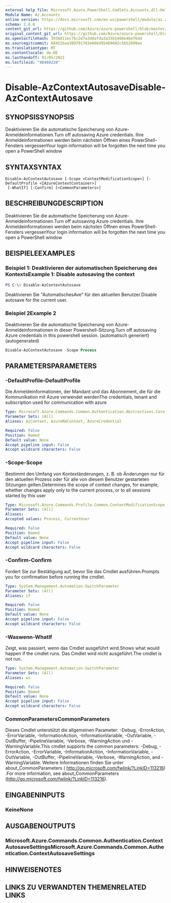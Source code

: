 ```yaml
---
external help file: Microsoft.Azure.PowerShell.Cmdlets.Accounts.dll-Help.xml
Module Name: Az.Accounts
online version: https://docs.microsoft.com/en-us/powershell/module/az.accounts/disable-azcontextautosave
schema: 2.0.0
content_git_url: https://github.com/Azure/azure-powershell/blob/master/src/Accounts/Accounts/help/Disable-AzContextAutosave.md
original_content_git_url: https://github.com/Azure/azure-powershell/blob/master/src/Accounts/Accounts/help/Disable-AzContextAutosave.md
ms.openlocfilehash: 393b811ec7bc2d7a3ddafda3a33b5460e4bef6dd
ms.sourcegitcommit: 68451baa389791703e666d95469602c5652609ee
ms.translationtype: MT
ms.contentlocale: de-DE
ms.lasthandoff: 01/05/2021
ms.locfileid: "98469220"
---
```

# <span data-ttu-id="a0a37-101">Disable-AzContextAutosave</span><span class="sxs-lookup"><span data-stu-id="a0a37-101">Disable-AzContextAutosave</span></span>

## <span data-ttu-id="a0a37-102">SYNOPSIS</span><span class="sxs-lookup"><span data-stu-id="a0a37-102">SYNOPSIS</span></span>
<span data-ttu-id="a0a37-103">Deaktivieren Sie die automatische Speicherung von Azure-Anmeldeinformationen.</span><span class="sxs-lookup"><span data-stu-id="a0a37-103">Turn off autosaving Azure credentials.</span></span>  <span data-ttu-id="a0a37-104">Ihre Anmeldeinformationen werden beim nächsten Öffnen eines PowerShell-Fensters vergessen</span><span class="sxs-lookup"><span data-stu-id="a0a37-104">Your login information will be forgotten the next time you open a PowerShell window</span></span>

## <span data-ttu-id="a0a37-105">SYNTAX</span><span class="sxs-lookup"><span data-stu-id="a0a37-105">SYNTAX</span></span>

```
Disable-AzContextAutosave [-Scope <ContextModificationScope>] [-DefaultProfile <IAzureContextContainer>]
 [-WhatIf] [-Confirm] [<CommonParameters>]
```

## <span data-ttu-id="a0a37-106">BESCHREIBUNG</span><span class="sxs-lookup"><span data-stu-id="a0a37-106">DESCRIPTION</span></span>
<span data-ttu-id="a0a37-107">Deaktivieren Sie die automatische Speicherung von Azure-Anmeldeinformationen.</span><span class="sxs-lookup"><span data-stu-id="a0a37-107">Turn off autosaving Azure credentials.</span></span>  <span data-ttu-id="a0a37-108">Ihre Anmeldeinformationen werden beim nächsten Öffnen eines PowerShell-Fensters vergessen</span><span class="sxs-lookup"><span data-stu-id="a0a37-108">Your login information will be forgotten the next time you open a PowerShell window</span></span>

## <span data-ttu-id="a0a37-109">BEISPIELE</span><span class="sxs-lookup"><span data-stu-id="a0a37-109">EXAMPLES</span></span>

### <span data-ttu-id="a0a37-110">Beispiel 1: Deaktivieren der automatischen Speicherung des Kontexts</span><span class="sxs-lookup"><span data-stu-id="a0a37-110">Example 1: Disable autosaving the context</span></span>
```powershell
PS C:\> Disable-AzContextAutosave
```

<span data-ttu-id="a0a37-111">Deaktivieren Sie "AutomatischesAve" für den aktuellen Benutzer.</span><span class="sxs-lookup"><span data-stu-id="a0a37-111">Disable autosave for the current user.</span></span>

### <span data-ttu-id="a0a37-112">Beispiel 2</span><span class="sxs-lookup"><span data-stu-id="a0a37-112">Example 2</span></span>

<span data-ttu-id="a0a37-113">Deaktivieren Sie die automatische Speicherung von Azure-Anmeldeinformationen in dieser Powershell-Sitzung.</span><span class="sxs-lookup"><span data-stu-id="a0a37-113">Turn off autosaving Azure credentials in this powershell session.</span></span> <span data-ttu-id="a0a37-114">(automatisch generiert)</span><span class="sxs-lookup"><span data-stu-id="a0a37-114">(autogenerated)</span></span>

```powershell <!-- Aladdin Generated Example --> 
Disable-AzContextAutosave -Scope Process
```

## <span data-ttu-id="a0a37-115">PARAMETERS</span><span class="sxs-lookup"><span data-stu-id="a0a37-115">PARAMETERS</span></span>

### <span data-ttu-id="a0a37-116">-DefaultProfile</span><span class="sxs-lookup"><span data-stu-id="a0a37-116">-DefaultProfile</span></span>
<span data-ttu-id="a0a37-117">Die Anmeldeinformationen, der Mandant und das Abonnement, die für die Kommunikation mit Azure verwendet werden</span><span class="sxs-lookup"><span data-stu-id="a0a37-117">The credentials, tenant and subscription used for communication with azure</span></span>

```yaml
Type: Microsoft.Azure.Commands.Common.Authentication.Abstractions.Core.IAzureContextContainer
Parameter Sets: (All)
Aliases: AzContext, AzureRmContext, AzureCredential

Required: False
Position: Named
Default value: None
Accept pipeline input: False
Accept wildcard characters: False
```

### <span data-ttu-id="a0a37-118">-Scope</span><span class="sxs-lookup"><span data-stu-id="a0a37-118">-Scope</span></span>
<span data-ttu-id="a0a37-119">Bestimmt den Umfang von Kontextänderungen, z. B. ob Änderungen nur für den aktuellen Prozess oder für alle von diesem Benutzer gestarteten Sitzungen gelten.</span><span class="sxs-lookup"><span data-stu-id="a0a37-119">Determines the scope of context changes, for example, whether changes apply only to the current process, or to all sessions started by this user</span></span>

```yaml
Type: Microsoft.Azure.Commands.Profile.Common.ContextModificationScope
Parameter Sets: (All)
Aliases:
Accepted values: Process, CurrentUser

Required: False
Position: Named
Default value: None
Accept pipeline input: False
Accept wildcard characters: False
```

### <span data-ttu-id="a0a37-120">-Confirm</span><span class="sxs-lookup"><span data-stu-id="a0a37-120">-Confirm</span></span>
<span data-ttu-id="a0a37-121">Fordert Sie zur Bestätigung auf, bevor Sie das Cmdlet ausführen.</span><span class="sxs-lookup"><span data-stu-id="a0a37-121">Prompts you for confirmation before running the cmdlet.</span></span>

```yaml
Type: System.Management.Automation.SwitchParameter
Parameter Sets: (All)
Aliases: cf

Required: False
Position: Named
Default value: None
Accept pipeline input: False
Accept wildcard characters: False
```

### <span data-ttu-id="a0a37-122">-Waswenn</span><span class="sxs-lookup"><span data-stu-id="a0a37-122">-WhatIf</span></span>
<span data-ttu-id="a0a37-123">Zeigt, was passiert, wenn das Cmdlet ausgeführt wird.</span><span class="sxs-lookup"><span data-stu-id="a0a37-123">Shows what would happen if the cmdlet runs.</span></span>
<span data-ttu-id="a0a37-124">Das Cmdlet wird nicht ausgeführt.</span><span class="sxs-lookup"><span data-stu-id="a0a37-124">The cmdlet is not run.</span></span>

```yaml
Type: System.Management.Automation.SwitchParameter
Parameter Sets: (All)
Aliases: wi

Required: False
Position: Named
Default value: None
Accept pipeline input: False
Accept wildcard characters: False
```

### <span data-ttu-id="a0a37-125">CommonParameters</span><span class="sxs-lookup"><span data-stu-id="a0a37-125">CommonParameters</span></span>
<span data-ttu-id="a0a37-126">Dieses Cmdlet unterstützt die allgemeinen Parameter: -Debug, -ErrorAction, -ErrorVariable, -InformationAction, -InformationVariable, -OutVariable, -OutBuffer, -PipelineVariable, -Verbose, -WarningAction und -WarningVariable.</span><span class="sxs-lookup"><span data-stu-id="a0a37-126">This cmdlet supports the common parameters: -Debug, -ErrorAction, -ErrorVariable, -InformationAction, -InformationVariable, -OutVariable, -OutBuffer, -PipelineVariable, -Verbose, -WarningAction, and -WarningVariable.</span></span> <span data-ttu-id="a0a37-127">Weitere Informationen finden Sie unter about_CommonParameters ( http://go.microsoft.com/fwlink/?LinkID=113216) .</span><span class="sxs-lookup"><span data-stu-id="a0a37-127">For more information, see about_CommonParameters (http://go.microsoft.com/fwlink/?LinkID=113216).</span></span>

## <span data-ttu-id="a0a37-128">EINGABEN</span><span class="sxs-lookup"><span data-stu-id="a0a37-128">INPUTS</span></span>

### <span data-ttu-id="a0a37-129">Keine</span><span class="sxs-lookup"><span data-stu-id="a0a37-129">None</span></span>

## <span data-ttu-id="a0a37-130">AUSGABEN</span><span class="sxs-lookup"><span data-stu-id="a0a37-130">OUTPUTS</span></span>

### <span data-ttu-id="a0a37-131">Microsoft.Azure.Commands.Common.Authentication.ContextAutosaveSettings</span><span class="sxs-lookup"><span data-stu-id="a0a37-131">Microsoft.Azure.Commands.Common.Authentication.ContextAutosaveSettings</span></span>

## <span data-ttu-id="a0a37-132">HINWEISE</span><span class="sxs-lookup"><span data-stu-id="a0a37-132">NOTES</span></span>

## <span data-ttu-id="a0a37-133">LINKS ZU VERWANDTEN THEMEN</span><span class="sxs-lookup"><span data-stu-id="a0a37-133">RELATED LINKS</span></span>
